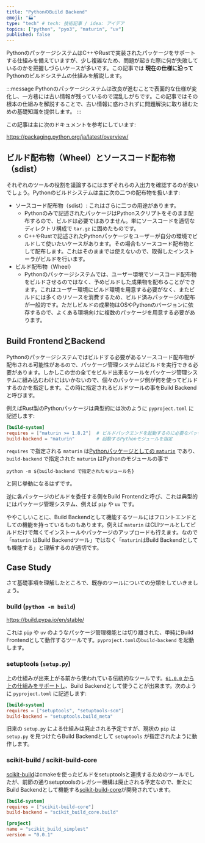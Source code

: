 ```yaml
---
title: "PythonのBuild Backend"
emoji: "🏭"
type: "tech" # tech: 技術記事 / idea: アイデア
topics: ["python", "pyo3", "maturin", "uv"]
published: false
---
```


PythonのパッケージシステムはC++やRustで実装されたパッケージをサポートする仕組みを備えていますが、少し複雑なため、問題が起きた際に何が失敗しているのかを把握しづらいケースが多いです。この記事では **現在の仕様に沿って** Pythonのビルドシステムの仕組みを解説します。

:::message
Pythonのパッケージシステムは改良が進むことで表面的な仕様が変化し、一方巷には古い情報が残っているので混乱しがちです。この記事ではその根本の仕組みを解説することで、古い情報に惑わされずに問題解決に取り組むための基礎知識を提供します。
:::

この記事は主に次のドキュメントを参考にしています:

https://packaging.python.org/ja/latest/overview/

## ビルド配布物（Wheel）とソースコード配布物（sdist）

それぞれのツールの役割を議論するにはまずそれらの入出力を確認するのが良いでしょう。Pythonのビルドシステムは主に次の二つの配布物を扱います:
- ソースコード配布物（sdist）: これはさらに二つの用途があります。
  - Pythonのみで記述されたパッケージはPythonスクリプトをそのまま配布するので、ビルドは必要ではありません。単にソースコードを適切なディレクトリ構成で `tar.gz` に固めたものです。
  - C++やRustで記述されたPythonパッケージをユーザーが自分の環境でビルドして使いたいケースがあります。その場合もソースコード配布物として配布します。これはそのままでは使えないので、取得したインストーラがビルドを行います。
- ビルド配布物（Wheel）
  - Pythonのパッケージシステムでは、ユーザー環境でソースコード配布物をビルドさせるのではなく、予めビルドした成果物を配布ることができます。これはユーザー環境にビルド環境を用意する必要がなく、またビルドには多くのリソースを消費するため、ビルド済みパッケージの配布が一般的です。ただしビルドの成果物はOSやPythonのバージョンに依存するので、よくある環境向けに複数のパッケージを用意する必要があります。

## Build FrontendとBackend

Pythonのパッケージシステムではビルドする必要があるソースコード配布物が配布される可能性があるので、パッケージ管理システムはビルドを実行できる必要があります。しかしこの世の全てをビルド出来るツールをパッケージ管理システムに組み込むわけにはいかないので、個々のパッケージ側が何を使ってビルドするのかを指定します。この時に指定されるビルドツールの事をBuild Backendと呼びます。

例えばRust製のPythonパッケージは典型的には次のように `pyproject.toml` に記述します:

```toml:pyproject.toml
[build-system]
requires = ["maturin >= 1.8.2"]  # ビルドバックエンドを起動するのに必要なパッケージを記述
build-backend = "maturin"        # 起動するPythonモジュールを指定
```

`requires` で指定される `maturin` は[Pythonパッケージとしての `maturin`](https://pypi.org/project/maturin/) であり、`build-backend` で指定された `maturin` はPythonのモジュールの事で

```shell
python -m ${build-backend で指定されたモジュール名}
```

と同じ挙動になるはずです。

逆に各パッケージのビルドを委任する側をBuild Frontendと呼び、これは典型的にはパッケージ管理システム、例えば `pip` や `uv` です。

ややこしいことに、Build Backendとして機能するツールにはフロントエンドとしての機能を持っているものもあります。例えば `maturin` はCLIツールとしてビルドだけで無くてインストールやパッケージのアップロードも行えます。なので「`maturin` はBuild Backendツール」ではなく「`maturin`はBuild Backendとしても機能する」と理解するのが適切です。

## Case Study

さて基礎事項を理解したところで、既存のツールについての分類をしていきましょう。

### build (`python -m build`)

https://build.pypa.io/en/stable/

これは `pip` や `uv` のようなパッケージ管理機能とは切り離された、単純にBuild Frontendとして動作するツールです。`pyproject.toml`の`build-backend` を起動します。

### setuptools (`setup.py`)

上の仕組みが出来上がる前から使われている伝統的なツールです。[`61.0.0` から上の仕組みをサポートし](https://setuptools.pypa.io/en/latest/userguide/pyproject_config.html)、Build Backendとして使うことが出来ます。次のように `pyproject.toml` に記述します:

```toml:pyproject.toml
[build-system]
requires = ["setuptools", "setuptools-scm"]
build-backend = "setuptools.build_meta"
```

旧来の `setup.py` による仕組みは廃止される予定ですが、現状の `pip` は `setup.py` を見つけたらBuild Backendとして `setuptools` が指定されたように動作します。

### scikit-build / scikit-build-core

[scikit-build](https://scikit-build.readthedocs.io/en/latest/)はcmakeを使ったビルドをsetuptoolsと連携するためのツールでしたが、前節の通りsetuptoolsのレガシー機構は廃止される予定なので、新たにBuild Backendとして機能する[scikit-build-core](https://scikit-build-core.readthedocs.io/en/latest/)が開発されています。

```toml:pyproject.toml
[build-system]
requires = ["scikit-build-core"]
build-backend = "scikit_build_core.build"

[project]
name = "scikit_build_simplest"
version = "0.0.1"
```